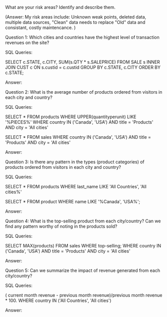 What are your risk areas? Identify and describe them.

(Answer: My risk areas include: Unknown weak points, deleted data, multiple data sources, "Clean" data needs to replace "Old" data and consistant, costly maintencance. )

Question 1: Which cities and countries have the highest level of transaction revenues on the site?

SQL Queries:

SELECT c.STATE, c.CITY, SUM(s.QTY * s.SALEPRICE) FROM SALE s INNER JOIN CUST c ON s.custid = c.custid GROUP BY c.STATE, c.CITY ORDER BY c.STATE;

Answer:

Question 2: What is the average number of products ordered from visitors in each city and country?

SQL Queries:

SELECT * FROM products WHERE UPPER(quantityperunit) LIKE '%PIECES%' WHERE country IN ('Canada', 'USA') AND title = 'Products' AND city = 'All cities'

SELECT * FROM sales WHERE country IN ('Canada', 'USA') AND title = 'Products' AND city = 'All cities'

Answer:

Question 3: Is there any pattern in the types (product categories) of products ordered from visitors in each city and country?

SQL Queries:

SELECT *
 FROM products
 WHERE last_name LIKE 'All Countries', 'All cities%' 

SELECT * FROM product WHERE name LIKE '%Canada', 'USA%';

Answer:

Question 4: What is the top-selling product from each city/country? Can we find any pattern worthy of noting in the products sold?

SQL Queries:

SELECT MAX(products) FROM sales WHERE top-selling; WHERE country IN ('Canada', 'USA') AND title = 'Products' AND city = 'All cities'

Answer:

Question 5: Can we summarize the impact of revenue generated from each city/country?

SQL Queries:

( current month revenue - previous month revenue)/previous month revenue * 100. WHERE country IN ('All Countries', 'All cities')

Answer:
